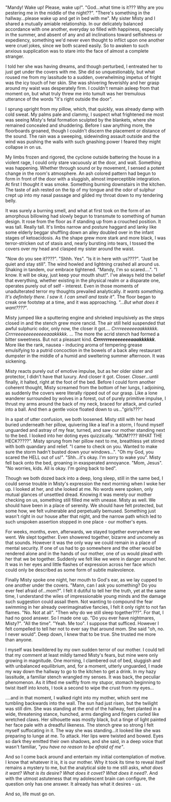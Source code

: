  "Mandy!  Wake up!  Please, wake up!".  "God...what time is it???  Why are you pestering me in the middle of the night??".  "There's something in the hallway...please wake up and get in bed with me".  My sister Misty and I shared a mutually amiable relationship.  In our delicately balanced accordance with one another, everyday so filled with happiness, especially in the summer, and absent of any and all inclinations toward selfishness or expediency, something we'd never even thought to inflict upon one another were cruel jokes, since we both scared easily. So to awaken to such anxious supplication was to stare into the face of almost a complete stranger.  

I told her she was having dreams, and though perturbed, I  entreated her to just get under the covers with me.   She did so unquestionably, but what roused me from my lassitude to a sudden, overwhelming impetus of fright was the icy touch of her skin.  She was shivering feverishly and her grasp around my waist was desperately firm.  I couldn't remain asleep from that moment on, but what truly threw me into tumult was her tremulous utterance of the words "it's right outside the door".

I sprung upright from my pillow, which, that quickly, was already damp with cold sweat.  My palms pale and clammy, I suspect what frightened me most was seeing Misty's fetal formation sculpted by the blankets, where she remained concealed and shuddering.  Before I saw anything more, the floorboards groaned, though I couldn't discern the placement or distance of the sound. The rain was a sweeping, sidewinding assault outside and the wind was pushing the walls with such gnashing power I feared they might collapse in on us.

My limbs frozen and rigored, the cyclone outside battering the house in a violent rage, I could only stare vacuously at the door, and wait.  Something was happening.  Whether through sound or by movement, I sensed a potent change in the room's atmosphere.  An ash colored pattern had begun to form in front of the door with a sluggish, almost imperceptible integration.  At first I thought it was smoke.  Something burning downstairs in the kitchen.  The taste of ash rested on the tip of my tongue and the odor of sulphur crept up into my nasal passage and gilded my throat down to my tendering belly.  

It was surely a burning smell, and what at first took on the form of an amorphous billowing had slowly begun to transmute to something of human design.  It rose from the floor as if standing up from a crouched position.  It was tall.  Really tall.  It's limbs narrow and posture haggard and lanky like some elderly beggar shuffling down an alley doubled over in the infant stages of ketoacidosis.  As the shape grew more stark and more black, I was terror-stricken out of stasis and, nearly bursting into tears, I tossed the covers over my head and clasped my sister around the waist.

"Now do you see it????".  "Shhh.  Yes".  "Is it in here with us????".  "Just be quiet and stay still".  The wind howled and lightning crashed all around us.  Shaking in tandem, our embrace tightened.  "Mandy, I'm so scared....".  "I know.  It will be okay, just keep your mouth shut!".  I've always held the belief that everything, whether existing in the physical realm or a disparate one, operates purely out of self - interest.  Even in those moments of unadulterated terror my thoughts prevailed analytically.  *It wants something.  It's definitely there.  I saw it.  I can smell and taste it"*.  The floor began to creak one footstep at a time, and it was approaching.  *"...But what does it want????*".  

Misty jumped like a sputtering engine and shrieked impulsively as the steps closed in and the stench grew more rancid.  The air still held suspended that awful sulphuric odor, only now, the closer it got....  *Crrrreeeeeeaakkkkkk.  Crrrreeeeeeeeeeeeaaakkkkk*.  ... The more the acrid stench had formed a bitter sweetness.  But not a pleasant kind. ***Crrrrrrreeeeeeeeaaakkkkkk***.  More like the rank, nausea - inducing aroma of tempering grease emulsifying to a putrid concoction in the bowels of a back alley restaurant dumpster in the middle of a humid and sweltering summer afternoon.  It was sickening.

Misty reacts purely out of emotive impulse, but as her older sister and protector, I didn't have that luxury.  And closer it got.  Closer.  *Closer*...until finally, it halted, right at the foot of the bed.  Before I could form another coherent thought, Misty screamed from the bottom of her lungs, I adjoining, as suddenly the covers were literally ripped out of our grasp.  Like a lone wanderer surrounded by wolves in a forest, out of purely primitive impulse, I thrust my arms around the back of my neck, braced for attack, and curled into a ball.  And then a gentle voice floated down to us..."girls???".

In a spat of utter confusion, we both loosened.  Misty still with her head buried underneath her pillow, quivering like a leaf in a storm, I found myself unguarded and astray of my fear, turned, and saw our mother standing next to the bed.  I looked into her doting eyes quizzically.  "MOM????  WHAT THE HECK?????".  Misty sprung from her pillow next to me, breathless yet stirred with both quandary and relief.  "I came to check on you.  Wanted to make sure the storm hadn't busted down your windows...".  "Oh my God, you scared the HELL out of us!".  "Shh...it's okay.  I'm sorry to wake you".  Misty fell back onto the bed, groaning in exasperated annoyance.  "Mom, Jesus".  "No worries, kids.  All is okay.  I'm going back to bed".

Though we both dozed back into a deep, long sleep, still in the same bed, I could sense trouble in Misty's expression the next morning when I woke her up.  I looked at her, and she looked at me.  No words were spoken, only mutual glances of unsettled dread.  Knowing it was merely our mother checking on us, something still filled me with unease.  Misty as well.  We should have been in a place of serenity.  We should have felt protected, but some how, we felt vulnerable and perpetually bemused.  Something just wasn't right in our house after that night, and the narrow path which led to such unspoken assertion stopped in one place - our mother's eyes.

For weeks, months, even, afterwards, we stayed together everywhere we went.  We slept together.  Even showered together, bizarre and uncomely as that sounds.  However it was the only way we could remain in a place of mental security.  If one of us had to go somewhere and the other would be rendered alone and in the hands of our mother, one of us would plead with her that we be together.  Suddenly we felt like we were in danger around her.  It was in her eyes and little flashes of expression across her face which could only be described as some form of subtle malevolence.

Finally Misty spoke one night, her mouth to God's ear, as we lay cupped to one another under the covers.  "Mann, can I ask you something?  Do you ever feel afraid of...mom?".  I felt it dutiful to tell her the truth, yet at the same time, I understand the wiles of impressionable young minds and the damage such suggestion could assail them.  Not wanting to compound the fear swimming in her already overimaginative fancies, I felt it only right to not fan flames.  "No.  Not at all".  "Then why do we still sleep together???".  For that, I had no good answer.  So I made one up.  "Do you ever have nightmares, Misty?".  "All the time".  "Yeah.  Me too".  I suppose that sufficed.  However I felt compelled to tell her not to ever say that around mom.  She said "oh, no.  I never would".  Deep down, I knew that to be true.  She trusted me more than anyone.

I myself was bewildered by my own sudden terror of our mother.  I could tell that my comment at least mildly tamed Misty's fears, but mine were only growing in magnitude.  One morning, I clambered out of bed, sluggish and with unbalanced equilibrium, and, for a moment, utterly unguarded, I made my way down the hallway to go to the kitchen to get a drink.  In my hazy lassitude, a familiar stench wrangled my senses.  It was back, the peculiar phenomenon.  As it lifted me swiftly from my stupor, stomach beginning to twist itself into knots, I took a second to wipe the crust from my eyes...

....and in that moment, I walked right into my mother, which sent me tumbling backwards into the wall.  The sun had just risen, but the twilight was still dim.  She was standing at the end of the hallway, feet planted in a wide, threatening stance, hunched, arms dangling and fingers curled like wretched claws.  Her silhouette was mostly black, but a tinge of light painted her face pale with a dreadful likeness.  The stench grew so strong I felt myself suffocating in it.  The way she was standing...it looked like she was preparing to lunge at me.  To attack.  Her lips were twisted and bowed.  Eyes so dark they emitted their own shadows, and she said, in a deep voice that wasn't familiar, *"you have no reason to be afraid of me"*.

And so I come back around and entertain my initial contemplation of motive.  I know that whatever it is, it is our mother.  Why it took its time to reveal itself remains a mystery to me, but the analytical side to me still asks, *what does it want?  What is its desire?  What does it covet?  What does it need?*.  And with the utmost astuteness that my adolescent brain can configure, the question only has one answer.  It already has what it desires - *us*.

And so, life must go on.